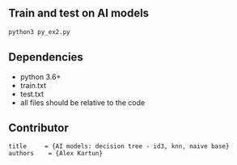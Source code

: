 ## Train and test on AI models
```bash
python3 py_ex2.py
```
## Dependencies
* python 3.6+
* train.txt 
* test.txt
* all files should be relative to the code
## Contributor
```
title     = {AI models: decision tree - id3, knn, naive base}
authors    = {Alex Kartun}
```
